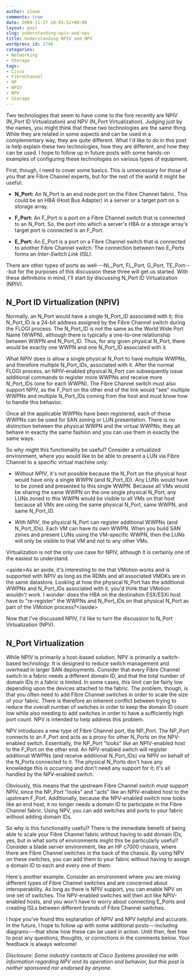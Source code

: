```yaml
---
author: slowe
comments: true
date: 2009-11-27 10:03:52+00:00
layout: post
slug: understanding-npiv-and-npv
title: Understanding NPIV and NPV
wordpress_id: 1746
categories:
- Networking
- Storage
tags:
- Cisco
- FibreChannel
- HP
- NPIV
- NPV
- Storage
---
```


Two technologies that seem to have come to the fore recently are NPIV (N\_Port ID Virtualization) and NPV (N_Port Virtualization). Judging just by the names, you might think that these two technologies are the same thing. While they are related in some aspects and can be used in a complementary way, they are quite different. What I'd like to do in this post is help explain these two technologies, how they are different, and how they can be used. I hope to follow up in future posts with some hands-on examples of configuring these technologies on various types of equipment.

First, though, I need to cover some basics. This is unnecessary for those of you that are Fibre Channel experts, but for the rest of the world it might be useful:

* **N_Port:** An N_Port is an end node port on the Fibre Channel fabric. This could be an HBA (Host Bus Adapter) in a server or a target port on a storage array.

* **F_Port:** An F\_Port is a port on a Fibre Channel switch that is connected to an N\_Port. So, the port into which a server's HBA or a storage array's target port is connected is an F_Port.

* **E_Port:** An E\_Port is a port on a Fibre Channel switch that is connected to another Fibre Channel switch. The connection between two E\_Ports forms an _Inter-Switch Link (ISL)_.

There are other types of ports as well---NL\_Port, FL\_Port, G\_Port, TE\_Port---but for the purposes of this discussion these three will get us started. With these definitions in mind, I'll start by discussing N_Port ID Virtualization (NPIV).

## N_Port ID Virtualization (NPIV)

Normally, an N_Port would have a single N_Port_ID associated with it; this N_Port_ID is a 24-bit address assigned by the Fibre Channel switch during the FLOGI process. The N_Port_ID is not the same as the World Wide Port Name (WWPN), although there is typically a one-to-one relationship between WWPN and N_Port_ID. Thus, for any given physical N_Port, there would be exactly one WWPN and one N_Port_ID associated with it.

What NPIV does is allow a single physical N_Port to have multiple WWPNs, and therefore multiple N_Port_IDs, associated with it. After the normal FLOGI process, an NPIV-enabled physical N_Port can subsequently issue additional commands to register more WWPNs and receive more N_Port_IDs (one for each WWPN). The Fibre Channel switch must also support NPIV, as the F_Port on the other end of the link would "see" multiple WWPNs and multiple N_Port_IDs coming from the host and must know how to handle this behavior.

Once all the applicable WWPNs have been registered, each of these WWPNs can be used for SAN zoning or LUN presentation. There is no distinction between the physical WWPN and the virtual WWPNs; they all behave in exactly the same fashion and you can use them in exactly the same ways.

So why might this functionality be useful? Consider a virtualized environment, where you would like to be able to present a LUN via Fibre Channel to a specific virtual machine only:

* _Without NPIV_, it's not possible because the N_Port on the physical host would have only a single WWPN (and N_Port_ID). Any LUNs would have to be zoned and presented to this single WWPN. Because all VMs would be sharing the same WWPN on the one single physical N_Port, any LUNs zoned to this WWPN would be visible to all VMs on that host because all VMs are using the same physical N_Port, same WWPN, and same N_Port_ID.

* _With NPIV_, the physical N_Port can register additional WWPNs (and N_Port_IDs). Each VM can have its own WWPN. When you build SAN zones and present LUNs using the VM-specific WWPN, then the LUNs will only be visible to that VM and not to any other VMs.

Virtualization is not the only use case for NPIV, although it is certainly one of the easiest to understand.

&lt;aside&gt;As an aside, it's interesting to me that VMotion works and is supported with NPIV as long as the RDMs and all associated VMDKs are in the same datastore. Looking at how the physical N_Port has the additional WWPNs and N_Port_IDs associated with it, you'd think that VMotion wouldn't work. I wonder: does the HBA on the destination ESX/ESXi host have to "re-register" the WWPNs and N_Port_IDs on that physical N_Port as part of the VMotion process?&lt;/aside&gt;

Now that I've discussed NPIV, I'd like to turn the discussion to N_Port Virtualization (NPV).

## N_Port Virtualization

While NPIV is primarily a host-based solution, NPV is primarily a switch-based technology. It is designed to reduce switch management and overhead in larger SAN deployments. Consider that every Fibre Channel switch in a fabric needs a different domain ID, and that the total number of domain IDs in a fabric is limited. In some cases, this limit can be fairly low depending upon the devices attached to the fabric. The problem, though, is that you often need to add Fibre Channel switches in order to scale the size of your fabric. There is therefore an inherent conflict between trying to reduce the overall number of switches in order to keep the domain ID count low while also needing to add switches in order to have a sufficiently high port count. NPV is intended to help address this problem.

NPV introduces a new type of Fibre Channel port, the NP_Port. The NP_Port connects to an F_Port and acts as a proxy for other N_Ports on the NPV-enabled switch. Essentially, the NP_Port "looks" like an NPIV-enabled host to the F_Port on the other end. An NPV-enabled switch will register additional WWPNs (and receive additional N_Port_IDs) via NPIV on behalf of the N_Ports connected to it. The physical N_Ports don't have any knowledge this is occurring and don't need any support for it; it's all handled by the NPV-enabled switch.

Obviously, this means that the upstream Fibre Channel switch must support NPIV, since the NP_Port "looks" and "acts" like an NPIV-enabled host to the upstream F_Port. Additionally, because the NPV-enabled switch now looks like an end host, it no longer needs a domain ID to participate in the Fibre Channel fabric. Using NPV, you can add switches and ports to your fabric without adding domain IDs.

So why is this functionality useful? There is the immediate benefit of being able to scale your Fibre Channel fabric without having to add domain IDs, yes, but in what sorts of environments might this be particularly useful? Consider a blade server environment, like an HP c7000 chassis, where there are Fibre Channel switches in the back of the chassis. By using NPV on these switches, you can add them to your fabric without having to assign a domain ID to each and every one of them.

Here's another example. Consider an environment where you are mixing different types of Fibre Channel switches and are concerned about interoperability. As long as there is NPIV support, you can enable NPV on one set of switches. The NPV-enabled switches will then act like NPIV-enabled hosts, and you won't have to worry about connecting E_Ports and creating ISLs between different brands of Fibre Channel switches.

I hope you've found this explanation of NPIV and NPV helpful and accurate. In the future, I hope to follow up with some additional posts---including diagrams---that show how these can be used in action. Until then, feel free to post any questions, thoughts, or corrections in the comments below. Your feedback is always welcome!

_Disclosure: Some industry contacts at Cisco Systems provided me with information regarding NPV and its operation and behavior, but this post is neither sponsored nor endorsed by anyone._

